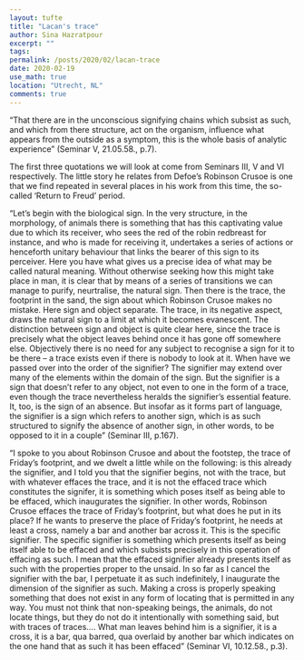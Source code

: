```yaml
---
layout: tufte
title: "Lacan's trace"
author: Sina Hazratpour
excerpt: ""
tags: 
permalink: /posts/2020/02/lacan-trace
date: 2020-02-19
use_math: true
location: "Utrecht, NL"
comments: true
---
```



“That there are in the unconscious signifying chains which subsist as such, and which from there structure, act on the organism, influence what appears from the outside as a symptom, this is the whole basis of analytic experience” (Seminar V, 21.05.58., p.7).


The first three quotations we will look at come from Seminars III, V and VI respectively. The little story he relates from Defoe’s Robinson Crusoe is one that we find repeated in several places in his work from this time, the so-called ‘Return to Freud’ period.


“Let’s begin with the biological sign. In the very structure, in the morphology, of animals there is something that has this captivating value due to which its receiver, who sees the red of the robin redbreast for instance, and who is made for receiving it, undertakes a series of actions or henceforth unitary behaviour that links the bearer of this sign to its perceiver. Here you have what gives us a precise idea of what may be called natural meaning. Without otherwise seeking how this might take place in man, it is clear that by means of a series of transitions we can manage to purify, neurtralise, the natural sign.
Then there is the trace, the footprint in the sand, the sign about which Robinson Crusoe makes no mistake. Here sign and object separate. The trace, in its negative aspect, draws the natural sign to a limit at which it becomes evanescent. The distinction between sign and object is quite clear here, since the trace is precisely what the object leaves behind once it has gone off somewhere else. Objectively there is no need for any subject to recognise a sign for it to be there – a trace exists even if there is nobody to look at it.
When have we passed over into the order of the signifier? The signifier may extend over many of the elements within the domain of the sign. But the signifier is a sign that doesn’t refer to any object, not even to one in the form of a trace, even though the trace nevertheless heralds the signifier’s essential feature. It, too, is the sign of an absence. But insofar as it forms part of language, the signifier is a sign which refers to another sign, which is as such structured to signify the absence of another sign, in other words, to be opposed to it in a couple” (Seminar III, p.167).



“I spoke to you about Robinson Crusoe and about the footstep, the trace of Friday’s footprint, and we dwelt a little while on the following: is this already the signifier, and I told you that the signifier begins, not with the trace, but with whatever effaces the trace, and it is not the effaced trace which constitutes the signifer, it is something which poses itself as being able to be effaced, which inaugurates the signifier. In other words, Robinson Crusoe effaces the trace of Friday’s footprint, but what does he put in its place? If he wants to preserve the place of Friday’s footprint, he needs at least a cross, namely a bar and another bar across it. This is the specific signifier. The specific signifier is something which presents itself as being itself able to be effaced and which subsists precisely in this operation of effacing as such. I mean that the effaced signifier already presents itself as such with the properties proper to the unsaid. In so far as I cancel the signifier with the bar, I perpetuate it as such indefinitely, I inaugurate the dimension of the signifier as such. Making a cross is properly speaking something that does not exist in any form of locating that is permitted in any way. You must not think that non-speaking beings, the animals, do not locate things, but they do not do it intentionally with something said, but with traces of traces…. What man leaves behind him is a signifier, it is a cross, it is a bar, qua barred, qua overlaid by another bar which indicates on the one hand that as such it has been effaced” (Seminar VI, 10.12.58., p.3).